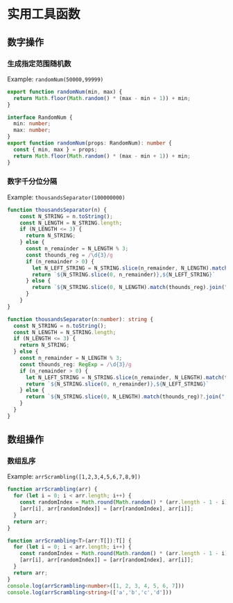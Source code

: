 # 实用工具函数
## 数字操作
### 生成指定范围随机数
Example: `randomNum(50000,99999)`

<CodeGroup>
  <CodeGroupItem title="js" active>

```js
export function randomNum(min, max) {
  return Math.floor(Math.random() * (max - min + 1)) + min;
}
```

  </CodeGroupItem>
  <CodeGroupItem title="ts">

```ts
interface RandomNum {
  min: number;
  max: number;
}
export function randomNum(props: RandomNum): number {
  const { min, max } = props;
  return Math.floor(Math.random() * (max - min + 1)) + min;
}

```

  </CodeGroupItem>
</CodeGroup>


### 数字千分位分隔
Example: `thousandsSeparator(100000000)`
<CodeGroup>
  <CodeGroupItem title="js" active>

```js
function thousandsSeparator(n) {
    const N_STRING = n.toString();
    const N_LENGTH = N_STRING.length;
    if (N_LENGTH <= 3) {
      return N_STRING;
    } else {
      const n_remainder = N_LENGTH % 3;
      const thounds_reg = /\d{3}/g
      if (n_remainder > 0) {
        let N_LEFT_STRING = N_STRING.slice(n_remainder, N_LENGTH).match(thounds_reg).join(",")
        return `${N_STRING.slice(0, n_remainder)},${N_LEFT_STRING}`
      } else {
        return `${N_STRING.slice(0, N_LENGTH).match(thounds_reg).join(",")}`
      }
    }
}
```

  </CodeGroupItem>
  <CodeGroupItem title="ts">

```ts
function thousandsSeparator(n:number): string {
  const N_STRING = n.toString();
  const N_LENGTH = N_STRING.length;
  if (N_LENGTH <= 3) {
    return N_STRING;
  } else {
    const n_remainder = N_LENGTH % 3;
    const thounds_reg: RegExp = /\d{3}/g
    if (n_remainder > 0) {
      let N_LEFT_STRING = N_STRING.slice(n_remainder, N_LENGTH).match(thounds_reg)?.join(",")
      return `${N_STRING.slice(0, n_remainder)},${N_LEFT_STRING}`
    } else {
      return `${N_STRING.slice(0, N_LENGTH).match(thounds_reg)?.join(",")}`
    }
  }
}
```

  </CodeGroupItem>
</CodeGroup>

## 数组操作
### 数组乱序
Example: `arrScrambling([1,2,3,4,5,6,7,8,9])`
<CodeGroup>
  <CodeGroupItem title="js" active>

```js
function arrScrambling(arr) {
  for (let i = 0; i < arr.length; i++) {
    const randomIndex = Math.round(Math.random() * (arr.length - 1 - i)) + i;
    [arr[i], arr[randomIndex]] = [arr[randomIndex], arr[i]];
  }
  return arr;
}
```

  </CodeGroupItem>
  <CodeGroupItem title="ts">

```ts
function arrScrambling<T>(arr:T[]):T[] {
  for (let i = 0; i < arr.length; i++) {
    const randomIndex = Math.round(Math.random() * (arr.length - 1 - i)) + i;
    [arr[i], arr[randomIndex]] = [arr[randomIndex], arr[i]];
  }
  return arr;
}
console.log(arrScrambling<number>([1, 2, 3, 4, 5, 6, 7]))
console.log(arrScrambling<string>(['a','b','c','d']))
```

  </CodeGroupItem>
</CodeGroup>